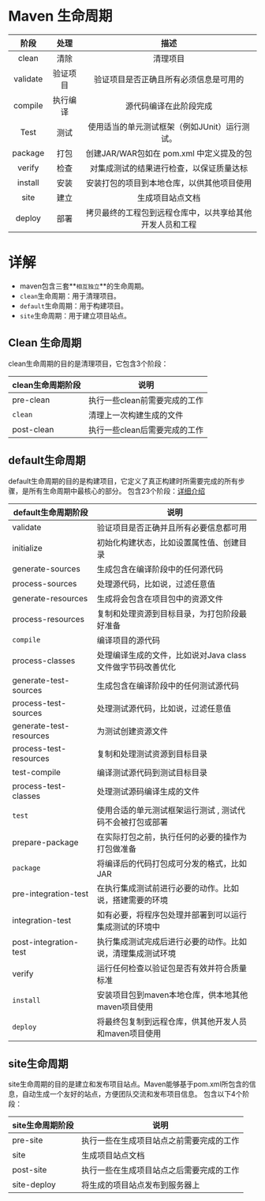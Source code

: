 # Maven 生命周期

|   阶段   |   处理   |                           描述                           |
| :------: | :------: | :------------------------------------------------------: |
|  clean   |   清除   |                         清理项目                         |
| validate | 验证项目 |          验证项目是否正确且所有必须信息是可用的          |
| compile  | 执行编译 |                  源代码编译在此阶段完成                  |
|   Test   |   测试   |      使用适当的单元测试框架（例如JUnit）运行测试。       |
| package  |   打包   |         创建JAR/WAR包如在 pom.xml 中定义提及的包         |
|  verify  |   检查   |         对集成测试的结果进行检查，以保证质量达标         |
| install  |   安装   |        安装打包的项目到本地仓库，以供其他项目使用        |
|   site   |   建立   |                     生成项目站点文档                     |
|  deploy  |   部署   | 拷贝最终的工程包到远程仓库中，以共享给其他开发人员和工程 |

# 详解

- maven包含三套**`相互独立`**的生命周期。
- `clean`生命周期：用于清理项目。
- `default`生命周期：用于构建项目。
- `site`生命周期：用于建立项目站点。

## Clean 生命周期

clean生命周期的目的是清理项目，它包含3个阶段：

| clean生命周期阶段 | 说明                          |
| ----------------- | ----------------------------- |
| pre-clean         | 执行一些clean前需要完成的工作 |
| `clean`           | 清理上一次构建生成的文件      |
| post-clean        | 执行一些clean后需要完成的工作 |

## default生命周期

default生命周期的目的是构建项目，它定义了真正构建时所需要完成的所有步骤，是所有生命周期中最核心的部分。
包含23个阶段：[详细介绍](https://link.segmentfault.com/?enc=adC1EeCKc3GrSxn7%2BTgI1A%3D%3D.Ju%2FVbyKNoLIC%2B5PcetbZtDSB6B0AyYmo3u4p50LueCAc32gWxjgPlEDdIRH8IGAw8rkW%2F9ghBqAd5LxK8%2FbGYfDBBQQ9Jx9lABkYckE7ThE%3D)

   | default生命周期阶段     | 说明                                                       |
   | ----------------------- | ---------------------------------------------------------- |
   | validate                | 验证项目是否正确并且所有必要信息都可用                     |
   | initialize              | 初始化构建状态，比如设置属性值、创建目录                   |
   | generate-sources        | 生成包含在编译阶段中的任何源代码                           |
   | process-sources         | 处理源代码，比如说，过滤任意值                             |
   | generate-resources      | 生成将会包含在项目包中的资源文件                           |
   | process-resources       | 复制和处理资源到目标目录，为打包阶段最好准备               |
   | `compile`               | 编译项目的源代码                                           |
   | process-classes         | 处理编译生成的文件，比如说对Java class文件做字节码改善优化 |
   | generate-test-sources   | 生成包含在编译阶段中的任何测试源代码                       |
   | process-test-sources    | 处理测试源代码，比如说，过滤任意值                         |
   | generate-test-resources | 为测试创建资源文件                                         |
   | process-test-resources  | 复制和处理测试资源到目标目录                               |
   | test-compile            | 编译测试源代码到测试目标目录                               |
   | process-test-classes    | 处理测试源码编译生成的文件                                 |
   | `test`                  | 使用合适的单元测试框架运行测试 , 测试代码不会被打包或部署  |
   | prepare-package         | 在实际打包之前，执行任何的必要的操作为打包做准备           |
   | `package`               | 将编译后的代码打包成可分发的格式，比如JAR                  |
   | pre-integration-test    | 在执行集成测试前进行必要的动作。比如说，搭建需要的环境     |
   | integration-test        | 如有必要，将程序包处理并部署到可以运行集成测试的环境中     |
   | post-integration-test   | 执行集成测试完成后进行必要的动作。比如说，清理集成测试环境 |
   | verify                  | 运行任何检查以验证包是否有效并符合质量标准                 |
   | `install`               | 安装项目包到maven本地仓库，供本地其他maven项目使用         |
   | `deploy`                | 将最终包复制到远程仓库，供其他开发人员和maven项目使用      |

## site生命周期

site生命周期的目的是建立和发布项目站点。Maven能够基于pom.xml所包含的信息，自动生成一个友好的站点，方便团队交流和发布项目信息。
包含以下4个阶段：

| site生命周期阶段 | 说明                                     |
| ---------------- | ---------------------------------------- |
| pre-site         | 执行一些在生成项目站点之前需要完成的工作 |
| site             | 生成项目站点文档                         |
| post-site        | 执行一些在生成项目站点之后需要完成的工作 |
| site-deploy      | 将生成的项目站点发布到服务器上           |